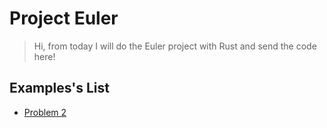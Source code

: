 # Project Euler

> Hi, from today I will do the Euler project with Rust and send the code here!

## Examples's List

- [Problem 2](./Problem2/)